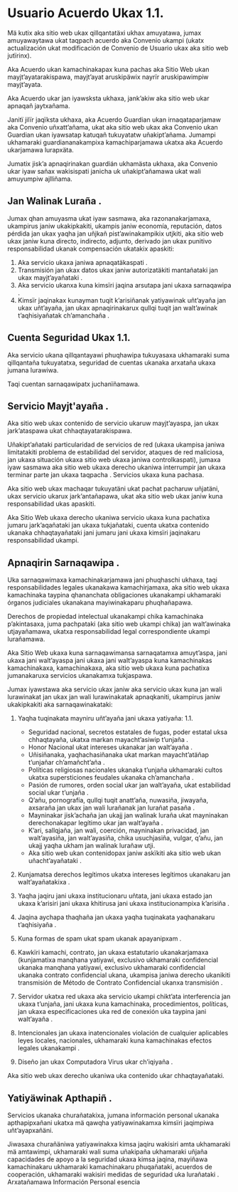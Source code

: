 # Usuario Acuerdo Ukax 1.1.

Mä kutix aka sitio web ukax qillqantatäxi ukhax amuyatawa, jumax amuyawaytawa ukat taqpach acuerdo aka Convenio ukampi (ukatx actualización ukat modificación de Convenio de Usuario ukax aka sitio web jutïrinx).

Aka Acuerdo ukan kamachinakapax kuna pachas aka Sitio Web ukan mayjt’ayatarakispawa, mayjt’ayat aruskipäwix nayrïr aruskipawimpiw mayjt’ayata.

Aka Acuerdo ukar jan iyawsksta ukhaxa, jank’akiw aka sitio web ukar apnaqañ jaytxañama.

Janitï jilïr jaqïksta ukhaxa, aka Acuerdo Guardian ukan irnaqataparjamaw aka Convenio uñxatt’añama, ukat aka sitio web ukax aka Convenio ukan Guardian ukan iyawsatap katuqañ tukuyatatw uñakipt’añama. Jumampi ukhamaraki guardiananakampixa kamachiparjamawa ukatxa aka Acuerdo ukarjamawa lurapxäta.

Jumatix jisk’a apnaqirinakan guardián ukhamästa ukhaxa, aka Convenio ukar iyaw sañax wakisispati janicha uk uñakipt’añamawa ukat wali amuyumpiw ajlliñama.

## Jan Walinak Luraña .

Jumax qhan amuyasma ukat iyaw sasmawa, aka razonanakarjamaxa, ukampirus janiw ukakipkakiti, ukampis janiw economía, reputación, datos pérdida jan ukax yaqha jan uñjkañ pist’awinakampikix utjkiti, aka sitio web ukax janiw kuna directo, indirecto, adjunto, derivado jan ukax punitivo responsabilidad ukanak compensación ukatakix apaskiti:

1. Aka servicio ukaxa janiwa apnaqatäkaspati .
1. Transmisión jan ukax datos ukax janiw autorizatäkiti mantañataki jan ukax mayjt’ayañataki .
1. Aka servicio ukanxa kuna kimsïri jaqina arsutapa jani ukaxa sarnaqawipa .
1. Kimsïr jaqinakax kunayman tuqit k’arisiñanak yatiyawinak uñt’ayaña jan ukax uñt’ayaña, jan ukax apnaqirinakarux qullqi tuqit jan walt’awinak t’aqhisiyañatak ch’amanchaña .

## Cuenta Seguridad Ukax 1.1.

Aka servicio ukana qillqantayawi phuqhawipa tukuyasaxa ukhamaraki suma qillqantaña tukuyatatxa, seguridad de cuentas ukanaka arxataña ukaxa jumana lurawiwa.

Taqi cuentan sarnaqawipatx juchanïñamawa.

## Servicio Mayjt'ayaña .

Aka sitio web ukax contenido de servicio ukaruw mayjt’ayaspa, jan ukax jark’ataspawa ukat chhaqtayatarakispawa.

Uñakipt’añataki particularidad de servicios de red (ukaxa ukampisa janiwa limitatakiti problema de estabilidad del servidor, ataques de red maliciosa, jan ukaxa situación ukaxa sitio web ukaxa janiwa controlkaspati), jumaxa iyaw sasmawa aka sitio web ukaxa derecho ukaniwa interrumpir jan ukaxa terminar parte jan ukaxa taqpacha . Servicios ukaxa kuna pachasa.

Aka sitio web ukax machaqar tukuyatäni ukat pachat pacharuw uñjatäni, ukax servicio ukarux jark’antañapawa, ukat aka sitio web ukax janiw kuna responsabilidad ukas apaskiti.

Aka Sitio Web ukaxa derecho ukaniwa servicio ukaxa kuna pachatixa jumaru jark’aqañataki jan ukaxa tukjañataki, cuenta ukatxa contenido ukanaka chhaqtayañataki jani jumaru jani ukaxa kimsïri jaqinakaru responsabilidad ukampi.

## Apnaqirin Sarnaqawipa .

Uka sarnaqawimaxa kamachinakarjamawa jani phuqhaschi ukhaxa, taqi responsabilidades legales ukanakawa kamachirjamaxa, aka sitio web ukaxa kamachinaka taypina qhananchata obligaciones ukanakampi ukhamaraki órganos judiciales ukanakana mayiwinakaparu phuqhañapawa.

Derechos de propiedad intelectual ukanakampi chika kamachinaka p’akintasaxa, juma pachpataki (aka sitio web ukampi chika) jan walt’awinaka utjayañamawa, ukatxa responsabilidad legal correspondiente ukampi lurañamawa.

Aka Sitio Web ukaxa kuna sarnaqawimansa sarnaqatamxa amuyt’aspa, jani ukaxa jani walt’ayaspa jani ukaxa jani walt’ayaspa kuna kamachinakas kamachinakaxa, kamachinakaxa, aka sitio web ukaxa kuna pachatixa jumanakaruxa servicios ukanakamxa tukjaspawa.

Jumax iyawstawa aka servicio ukax janiw aka servicio ukax kuna jan wali lurawinakat jan ukax jan wali lurawinakatak apnaqkaniti, ukampirus janiw ukakipkakiti aka sarnaqawinakataki:

1. Yaqha tuqinakata mayniru uñt’ayaña jani ukaxa yatiyaña: 1.1.

   * Seguridad nacional, secretos estatales de fugas, poder estatal uksa chhaqtayaña, ukatxa markan mayacht’asiwip t’unjaña .
   * Honor Nacional ukat intereses ukanakar jan waltʼayaña .
   * Uñisiñanaka, yaqhachasiñanaka ukat markan mayachtʼatäñap tʼunjañar chʼamañchtʼaña .
   * Políticas religiosas nacionales ukanaka t’unjaña ukhamaraki cultos ukatxa supersticiones feudales ukanaka ch’amanchaña .
   * Pasión de rumores, orden social ukar jan walt’ayaña, ukat estabilidad social ukar t’unjaña .
   * Qʼañu, pornografía, qullqi tuqit anattʼaña, nuwasiña, jiwayaña, axsaraña jan ukax jan wali lurañanak jan lurañat pasaña .
   * Mayninakar jiskʼachaña jan ukajj jan walinak luraña ukat mayninakan derechonakapar legítimo ukar jan waltʼayaña .
   * Kʼari, sallqjaña, jan wali, coerción, mayninakan privacidad, jan waltʼayasiña, jan waltʼayasiña, chika usuchjasiña, vulgar, qʼañu, jan ukajj yaqha ukham jan walinak lurañaw utji.
   * Aka sitio web ukan contenidopax janiw askïkiti aka sitio web ukan uñacht’ayañataki .

1. Kunjamatsa derechos legítimos ukatxa intereses legítimos ukanakaru jan walt’ayañatakixa .
1. Yaqha jaqiru jani ukaxa institucionaru uñtata, jani ukaxa estado jan ukaxa k’arisiri jani ukaxa khitirusa jani ukaxa institucionampixa k’arisiña .
1. Jaqina aychapa thaqhaña jan ukaxa yaqha tuqinakata yaqhanakaru t’aqhisiyaña .
1. Kuna formas de spam ukat spam ukanak apayanipxam .
1. Kawkïri kamachi, contrato, jan ukaxa estatutario ukanakarjamaxa (kunjamatixa manqhana yatiyawi, exclusivo ukhamaraki confidencial ukanaka manqhana yatiyawi, exclusivo ukhamaraki confidencial ukanaka contrato confidencial ukana, ukampisa janiwa derecho ukanikiti transmisión de Método de Contrato Confidencial ukanxa transmisión .
1. Servidor ukatxa red ukaxa aka servicio ukampi chikt’ata interferencia jan ukaxa t’unjaña, jani ukaxa kuna kamachinaka, procedimientos, políticas, jan ukaxa especificaciones uka red de conexión uka taypina jani walt’ayaña .
1. Intencionales jan ukaxa inatencionales violación de cualquier aplicables leyes locales, nacionales, ukhamaraki kuna kamachinakas efectos legales ukanakampi .
1. Diseño jan ukax Computadora Virus ukar ch’iqiyaña .

Aka sitio web ukax derecho ukaniwa uka contenido ukar chhaqtayañataki.

## Yatiyäwinak Apthapiñ .

Servicios ukanaka churañatakixa, jumana información personal ukanaka apthapipxañani ukatxa mä qawqha yatiyawinakamxa kimsïri jaqimpiwa uñt’ayapxañäni.

Jiwasaxa churañäniwa yatiyawinakxa kimsa jaqiru wakisiri amta ukhamaraki mä amtawimpi, ukhamaraki wali suma uñakipaña ukhamaraki uñjaña capacidades de apoyo a la seguridad ukaxa kimsa jaqina, mayiñawa kamachinakaru ukhamaraki kamachinakaru phuqañataki, acuerdos de cooperación, ukhamaraki wakisiri medidas de seguridad uka lurañataki . Arxatañamawa Información Personal esencia